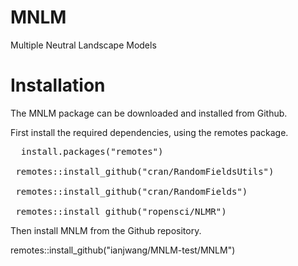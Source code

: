 # MNLM
 Multiple Neutral Landscape Models

# Installation

The MNLM package can be downloaded and installed from Github.

First install the required dependencies, using the remotes package.
<pre>
  install.packages("remotes")
 
 remotes::install_github("cran/RandomFieldsUtils")
 
 remotes::install_github("cran/RandomFields")
 
 remotes::install_github("ropensci/NLMR")
</pre>


Then install MNLM from the Github repository.

 remotes::install_github("ianjwang/MNLM-test/MNLM")
